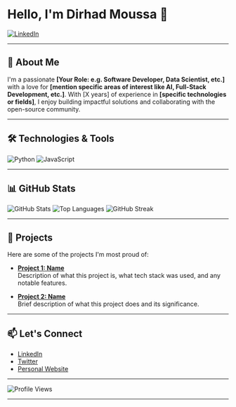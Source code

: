 # Hello, I'm Dirhad Moussa 👋

[![LinkedIn](https://img.shields.io/badge/LinkedIn-Profile-blue?style=flat&logo=linkedin)](www.linkedin.com/in/dirhad-h-moussa-73b98225b) 

---

## 🚀 About Me
I'm a passionate **[Your Role: e.g. Software Developer, Data Scientist, etc.]** with a love for **[mention specific areas of interest like AI, Full-Stack Development, etc.]**. With [X years] of experience in **[specific technologies or fields]**, I enjoy building impactful solutions and collaborating with the open-source community.

---

## 🛠️ Technologies & Tools

![Python](https://img.shields.io/badge/Python-3776AB?style=for-the-badge&logo=python&logoColor=white)
![JavaScript](https://img.shields.io/badge/JavaScript-F7DF1E?style=for-the-badge&logo=javascript&logoColor=black)

---

## 📊 GitHub Stats

![GitHub Stats](https://github-readme-stats.vercel.app/api?username=yourusername&show_icons=true&theme=radical)
![Top Languages](https://github-readme-stats.vercel.app/api/top-langs/?username=yourusername&layout=compact&theme=radical)
![GitHub Streak](http://github-readme-streak-stats.herokuapp.com?user=yourusername&theme=radical&date_format=j%20M%5B%20Y%5D)

---

## 🚀 Projects
Here are some of the projects I'm most proud of:

- [**Project 1: Name**](https://github.com/yourusername/project1)  
  Description of what this project is, what tech stack was used, and any notable features.
  
- [**Project 2: Name**](https://github.com/yourusername/project2)  
  Brief description of what this project does and its significance.

---

## 📫 Let's Connect

- [LinkedIn](https://linkedin.com/in/yourusername)
- [Twitter](https://twitter.com/yourusername)
- [Personal Website](https://yourwebsite.com)

---

![Profile Views](https://komarev.com/ghpvc/?username=yourusername&color=brightgreen)

---

